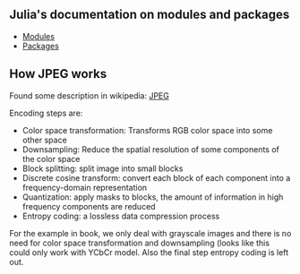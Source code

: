 ## Julia's documentation on modules and packages

* [Modules](http://docs.julialang.org/en/release-0.4/manual/modules/)
* [Packages](http://docs.julialang.org/en/release-0.4/manual/packages/)

## How JPEG works

Found some description in wikipedia: [JPEG](https://en.wikipedia.org/wiki/JPEG#Encoding)

Encoding steps are:

* Color space transformation: Transforms RGB color space into some other space
* Downsampling: Reduce the spatial resolution of some components of the color space
* Block splitting: split image into small blocks
* Discrete cosine transform: convert each block of each component into a frequency-domain representation
* Quantization: apply masks to blocks, the amount of information in high frequency components are reduced
* Entropy coding: a lossless data compression process

For the example in book, we only deal with grayscale images and
there is no need for color space transformation and downsampling (looks like this could
only work with YCbCr model. Also the final step entropy coding is left out.
